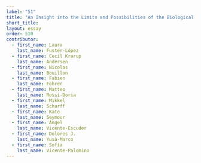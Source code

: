 ```yaml
---
label: "51"
title: "An Insight into the Limits and Possibilities of the Biological, Chemical, and Mechanical Performance of Glue-Paste-Lined Paintings"
short_title:
layout: essay
order: 510
contributor:
  - first_name: Laura
    last_name: Fuster-López
  - first_name: Cecil Krarup
    last_name: Andersen
  - first_name: Nicolas
    last_name: Bouillon
  - first_name: Fabien
    last_name: Fohrer
  - first_name: Matteo
    last_name: Rossi-Doria
  - first_name: Mikkel
    last_name: Scharff
  - first_name: Kate
    last_name: Seymour
  - first_name: Ángel
    last_name: Vicente-Escuder
  - first_name: Dolores J.
    last_name: Yusà-Marco
  - first_name: Sofía
    last_name: Vicente-Palomino
---
```

